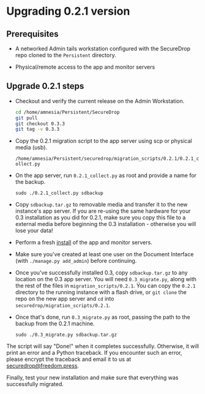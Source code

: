 # Upgrading 0.2.1 version

## Prerequisites

* A networked Admin tails workstation configured with the SecureDrop repo cloned to the `Persistent` directory.

* Physical/remote access to the app and monitor servers

## Upgrade 0.2.1 steps

* Checkout and verify the current release on the Admin Workstation.
  ```sh
  cd /home/amnesia/Persistent/SecureDrop
  git pull
  git checkout 0.3.3
  git tag -v 0.3.3
  ```

* Copy the 0.2.1 migration script to the app server using scp or physical media (usb).

  `/home/amnesia/Persistent/securedrop/migration_scripts/0.2.1/0.2.1_collect.py`

* On the app server, run `0.2.1_collect.py` as root and provide a name for the backup.

  `sudo ./0.2.1_collect.py sdbackup`

* Copy `sdbackup.tar.gz` to removable media and transfer it to the  new instance's app server. If you are re-using the same hardware for  your 0.3 installation as you did for 0.2.1, make sure you copy this file to a external media before beginning the 0.3 installation - otherwise you will lose your data!

* Perform a fresh [install](https://github.com/freedomofpress/securedrop/blob/develop/docs/install.md) of the app and monitor servers.

* Make sure you've created at least one user on the Document Interface (with `./manage.py add_admin`) before continuing.

* Once you've successfully installed 0.3, copy `sdbackup.tar.gz` to any location on the 0.3 app server. You will need `0.3_migrate.py`, along with the rest of the files in `migration_scripts/0.2.1`. You can copy the `0.2.1` directory to the running instance with a flash drive, or `git clone` the repo on the new app server and `cd` into `securedrop/migration_scripts/0.2.1`.

* Once that's done, run `0.3_migrate.py` as root, passing the path to the backup from the 0.2.1 machine.

  `sudo ./0.3_migrate.py sdbackup.tar.gz`

The script will say "Done!" when it completes successfully.  Otherwise, it will print an error and a Python traceback. If you  encounter such an error, please encrypt the traceback and email it to us at securedrop@freedom.press.

Finally, test your new installation and make sure that everything was successfully migrated.
